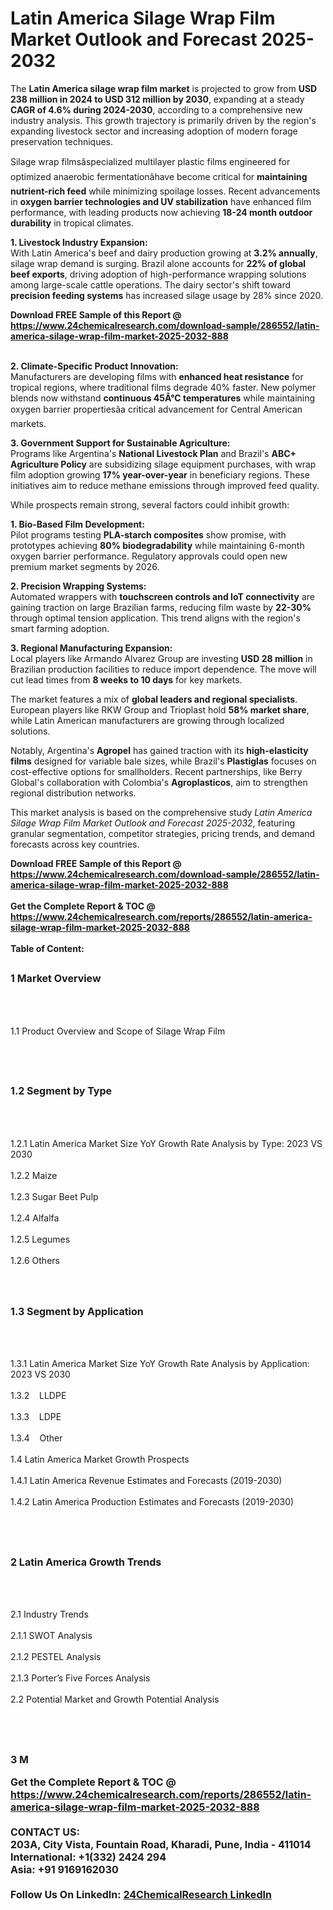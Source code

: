 <h1>Latin America Silage Wrap Film Market Outlook and Forecast 2025-2032</h1><p>The <strong>Latin America silage wrap film market</strong> is projected to grow from <strong>USD 238 million in 2024 to USD 312 million by 2030</strong>, expanding at a steady <strong>CAGR of 4.6% during 2024-2030</strong>, according to a comprehensive new industry analysis. This growth trajectory is primarily driven by the region's expanding livestock sector and increasing adoption of modern forage preservation techniques.</p><p>Silage wrap filmsâspecialized multilayer plastic films engineered for optimized anaerobic fermentationâhave become critical for <strong>maintaining nutrient-rich feed</strong> while minimizing spoilage losses. Recent advancements in <strong>oxygen barrier technologies and UV stabilization</strong> have enhanced film performance, with leading products now achieving <strong>18-24 month outdoor durability</strong> in tropical climates.</p><p><strong>1. Livestock Industry Expansion:</strong><br>
With Latin America's beef and dairy production growing at <strong>3.2% annually</strong>, silage wrap demand is surging. Brazil alone accounts for <strong>22% of global beef exports</strong>, driving adoption of high-performance wrapping solutions among large-scale cattle operations. The dairy sector's shift toward <strong>precision feeding systems</strong> has increased silage usage by 28% since 2020.</p><div><b>Download FREE Sample of this Report @ 
            <a href="https://www.24chemicalresearch.com/download-sample/286552/latin-america-silage-wrap-film-market-2025-2032-888">
            https://www.24chemicalresearch.com/download-sample/286552/latin-america-silage-wrap-film-market-2025-2032-888</a></b></div><br><p><strong>2. Climate-Specific Product Innovation:</strong><br>
Manufacturers are developing films with <strong>enhanced heat resistance</strong> for tropical regions, where traditional films degrade 40% faster. New polymer blends now withstand <strong>continuous 45Â°C temperatures</strong> while maintaining oxygen barrier propertiesâa critical advancement for Central American markets.</p><p><strong>3. Government Support for Sustainable Agriculture:</strong><br>
Programs like Argentina's <strong>National Livestock Plan</strong> and Brazil's <strong>ABC+ Agriculture Policy</strong> are subsidizing silage equipment purchases, with wrap film adoption growing <strong>17% year-over-year</strong> in beneficiary regions. These initiatives aim to reduce methane emissions through improved feed quality.</p><p>While prospects remain strong, several factors could inhibit growth:</p><p><strong>1. Bio-Based Film Development:</strong><br>
Pilot programs testing <strong>PLA-starch composites</strong> show promise, with prototypes achieving <strong>80% biodegradability</strong> while maintaining 6-month oxygen barrier performance. Regulatory approvals could open new premium market segments by 2026.</p><p><strong>2. Precision Wrapping Systems:</strong><br>
Automated wrappers with <strong>touchscreen controls and IoT connectivity</strong> are gaining traction on large Brazilian farms, reducing film waste by <strong>22-30%</strong> through optimal tension application. This trend aligns with the region's smart farming adoption.</p><p><strong>3. Regional Manufacturing Expansion:</strong><br>
Local players like Armando Alvarez Group are investing <strong>USD 28 million</strong> in Brazilian production facilities to reduce import dependence. The move will cut lead times from <strong>8 weeks to 10 days</strong> for key markets.</p><p>The market features a mix of <strong>global leaders and regional specialists</strong>. European players like RKW Group and Trioplast hold <strong>58% market share</strong>, while Latin American manufacturers are growing through localized solutions.</p><p>Notably, Argentina's <strong>Agropel</strong> has gained traction with its <strong>high-elasticity films</strong> designed for variable bale sizes, while Brazil's <strong>Plastiglas</strong> focuses on cost-effective options for smallholders. Recent partnerships, like Berry Global's collaboration with Colombia's <strong>Agroplasticos</strong>, aim to strengthen regional distribution networks.</p><p>This market analysis is based on the comprehensive study <em>Latin America Silage Wrap Film Market Outlook and Forecast 2025-2032</em>, featuring granular segmentation, competitor strategies, pricing trends, and demand forecasts across key countries.</p><div><b>Download FREE Sample of this Report @ 
            <a href="https://www.24chemicalresearch.com/download-sample/286552/latin-america-silage-wrap-film-market-2025-2032-888">
            https://www.24chemicalresearch.com/download-sample/286552/latin-america-silage-wrap-film-market-2025-2032-888</a></b></div><br><div><b>Get the Complete Report & TOC @ 
            <a href="https://www.24chemicalresearch.com/reports/286552/latin-america-silage-wrap-film-market-2025-2032-888">
            https://www.24chemicalresearch.com/reports/286552/latin-america-silage-wrap-film-market-2025-2032-888</a></b></div><br>
            <b>Table of Content:</b><p><h2><span style="font-size:16px"><strong>1 Market Overview&nbsp;&nbsp; &nbsp;</strong></span></h2><br />
<br />
<p>1.1 Product Overview and Scope of Silage Wrap Film&nbsp;</p><br />
<br />
<h2><strong><span style="font-size:16px">1.2 Segment by Type&nbsp;&nbsp; &nbsp;</span></strong></h2><br />
<br />
<p>1.2.1 Latin America Market Size YoY Growth Rate Analysis by Type: 2023 VS 2030&nbsp;&nbsp; &nbsp;<br /><br />
1.2.2 Maize&nbsp;&nbsp; &nbsp;<br /><br />
1.2.3 Sugar Beet Pulp<br /><br />
1.2.4 Alfalfa<br /><br />
1.2.5 Legumes<br /><br />
1.2.6 Others<br /><br />
<br />
<h2><span style="font-size:16px"><strong>1.3 Segment by Application&nbsp;&nbsp;</strong></span></h2><br />
<br />
<p>1.3.1 Latin America Market Size YoY Growth Rate Analysis by Application: 2023 VS 2030&nbsp;&nbsp; &nbsp;<br /><br />
1.3.2&nbsp;&nbsp; &nbsp;LLDPE<br /><br />
1.3.3&nbsp;&nbsp; &nbsp;LDPE<br /><br />
1.3.4&nbsp;&nbsp; &nbsp;Other<br /><br />
1.4 Latin America Market Growth Prospects&nbsp;&nbsp; &nbsp;<br /><br />
1.4.1 Latin America Revenue Estimates and Forecasts (2019-2030)&nbsp;&nbsp; &nbsp;<br /><br />
1.4.2 Latin America Production Estimates and Forecasts (2019-2030)&nbsp;&nbsp;</p><br />
<br />
<h2><span style="font-size:16px"><strong>2 Latin America Growth Trends&nbsp;&nbsp; &nbsp;</strong></span></h2><br />
<br />
<p>2.1 Industry Trends&nbsp;&nbsp; &nbsp;<br /><br />
2.1.1 SWOT Analysis&nbsp;&nbsp; &nbsp;<br /><br />
2.1.2 PESTEL Analysis&nbsp;&nbsp; &nbsp;<br /><br />
2.1.3 Porter&rsquo;s Five Forces Analysis&nbsp;&nbsp; &nbsp;<br /><br />
2.2 Potential Market and Growth Potential Analysis&nbsp;&nbsp; &nbsp;</p><br />
<br />
<h2><span style="font-size:16px"><strong>3 M</p><div><b>Get the Complete Report & TOC @ 
            <a href="https://www.24chemicalresearch.com/reports/286552/latin-america-silage-wrap-film-market-2025-2032-888">
            https://www.24chemicalresearch.com/reports/286552/latin-america-silage-wrap-film-market-2025-2032-888</a></b></div><br><b>CONTACT US:</b><br>
            203A, City Vista, Fountain Road, Kharadi, Pune, India - 411014<br>
            International: +1(332) 2424 294<br>
            Asia: +91 9169162030 <br><br>
            Follow Us On LinkedIn: <a href="https://www.linkedin.com/company/24chemicalresearch/">24ChemicalResearch LinkedIn</a>